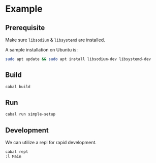 # Example

## Prerequisite

Make sure `libsodium` & `libsystemd` are installed. 

A sample installation on Ubuntu is:

```sh
sudo apt update && sudo apt install libsodium-dev libsystemd-dev
```

## Build

```sh
cabal build
```

## Run

```sh
cabal run simple-setup
```

## Development

We can utilize a repl for rapid development.

``` sh
cabal repl
:l Main
```
